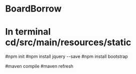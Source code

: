 # BoardBorrow
 
# In terminal cd/src/main/resources/static
#npm init
#npm install jquery --save
#npm install bootstrap

#maven compile
#maven refresh
